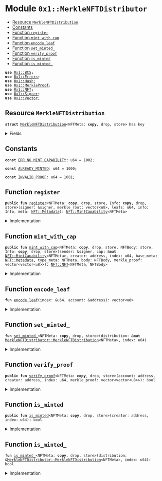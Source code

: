 
<a name="0x1_MerkleNFTDistributor"></a>

# Module `0x1::MerkleNFTDistributor`



-  [Resource `MerkleNFTDistribution`](#0x1_MerkleNFTDistributor_MerkleNFTDistribution)
-  [Constants](#@Constants_0)
-  [Function `register`](#0x1_MerkleNFTDistributor_register)
-  [Function `mint_with_cap`](#0x1_MerkleNFTDistributor_mint_with_cap)
-  [Function `encode_leaf`](#0x1_MerkleNFTDistributor_encode_leaf)
-  [Function `set_minted_`](#0x1_MerkleNFTDistributor_set_minted_)
-  [Function `verify_proof`](#0x1_MerkleNFTDistributor_verify_proof)
-  [Function `is_minted`](#0x1_MerkleNFTDistributor_is_minted)
-  [Function `is_minted_`](#0x1_MerkleNFTDistributor_is_minted_)


<pre><code><b>use</b> <a href="BCS.md#0x1_BCS">0x1::BCS</a>;
<b>use</b> <a href="Errors.md#0x1_Errors">0x1::Errors</a>;
<b>use</b> <a href="Hash.md#0x1_Hash">0x1::Hash</a>;
<b>use</b> <a href="MerkleNFT.md#0x1_MerkleProof">0x1::MerkleProof</a>;
<b>use</b> <a href="NFT.md#0x1_NFT">0x1::NFT</a>;
<b>use</b> <a href="Signer.md#0x1_Signer">0x1::Signer</a>;
<b>use</b> <a href="Vector.md#0x1_Vector">0x1::Vector</a>;
</code></pre>



<a name="0x1_MerkleNFTDistributor_MerkleNFTDistribution"></a>

## Resource `MerkleNFTDistribution`



<pre><code><b>struct</b> <a href="MerkleNFT.md#0x1_MerkleNFTDistributor_MerkleNFTDistribution">MerkleNFTDistribution</a>&lt;NFTMeta: <b>copy</b>, drop, store&gt; has key
</code></pre>



<details>
<summary>Fields</summary>


<dl>
<dt>
<code>merkle_root: vector&lt;u8&gt;</code>
</dt>
<dd>

</dd>
<dt>
<code>claimed_bitmap: vector&lt;u128&gt;</code>
</dt>
<dd>

</dd>
</dl>


</details>

<a name="@Constants_0"></a>

## Constants


<a name="0x1_MerkleNFTDistributor_ERR_NO_MINT_CAPABILITY"></a>



<pre><code><b>const</b> <a href="MerkleNFT.md#0x1_MerkleNFTDistributor_ERR_NO_MINT_CAPABILITY">ERR_NO_MINT_CAPABILITY</a>: u64 = 1002;
</code></pre>



<a name="0x1_MerkleNFTDistributor_ALREADY_MINTED"></a>



<pre><code><b>const</b> <a href="MerkleNFT.md#0x1_MerkleNFTDistributor_ALREADY_MINTED">ALREADY_MINTED</a>: u64 = 1000;
</code></pre>



<a name="0x1_MerkleNFTDistributor_INVALID_PROOF"></a>



<pre><code><b>const</b> <a href="MerkleNFT.md#0x1_MerkleNFTDistributor_INVALID_PROOF">INVALID_PROOF</a>: u64 = 1001;
</code></pre>



<a name="0x1_MerkleNFTDistributor_register"></a>

## Function `register`



<pre><code><b>public</b> <b>fun</b> <a href="MerkleNFT.md#0x1_MerkleNFTDistributor_register">register</a>&lt;NFTMeta: <b>copy</b>, drop, store, Info: <b>copy</b>, drop, store&gt;(signer: &signer, merkle_root: vector&lt;u8&gt;, leafs: u64, info: Info, meta: <a href="NFT.md#0x1_NFT_Metadata">NFT::Metadata</a>): <a href="NFT.md#0x1_NFT_MintCapability">NFT::MintCapability</a>&lt;NFTMeta&gt;
</code></pre>



<details>
<summary>Implementation</summary>


<pre><code><b>public</b> <b>fun</b> <a href="MerkleNFT.md#0x1_MerkleNFTDistributor_register">register</a>&lt;NFTMeta: <b>copy</b> + store + drop, Info: <b>copy</b> + store + drop&gt;(signer: &signer, merkle_root: vector&lt;u8&gt;, leafs: u64, info: Info, meta: Metadata): MintCapability&lt;NFTMeta&gt; {
    <b>let</b> bitmap_count = leafs / 128;
    <b>if</b> (bitmap_count * 128 &lt; leafs) {
        bitmap_count = bitmap_count + 1;
    };
    <b>let</b> claimed_bitmap = <a href="Vector.md#0x1_Vector_empty">Vector::empty</a>();
    <b>let</b> j = 0;
    <b>while</b> (j &lt; bitmap_count) {
        <a href="Vector.md#0x1_Vector_push_back">Vector::push_back</a>( &<b>mut</b> claimed_bitmap, 0u128);
        j = j + 1;
    };
    <b>let</b> distribution = <a href="MerkleNFT.md#0x1_MerkleNFTDistributor_MerkleNFTDistribution">MerkleNFTDistribution</a>&lt;NFTMeta&gt;{
        merkle_root,
        claimed_bitmap
    };
    <a href="NFT.md#0x1_NFT_register">NFT::register</a>&lt;NFTMeta, Info&gt;(signer, info, meta);
    move_to(signer, distribution);
    <a href="NFT.md#0x1_NFT_remove_mint_capability">NFT::remove_mint_capability</a>&lt;NFTMeta&gt;(signer)
}
</code></pre>



</details>

<a name="0x1_MerkleNFTDistributor_mint_with_cap"></a>

## Function `mint_with_cap`



<pre><code><b>public</b> <b>fun</b> <a href="MerkleNFT.md#0x1_MerkleNFTDistributor_mint_with_cap">mint_with_cap</a>&lt;NFTMeta: <b>copy</b>, drop, store, NFTBody: store, Info: <b>copy</b>, drop, store&gt;(sender: &signer, cap: &<b>mut</b> <a href="NFT.md#0x1_NFT_MintCapability">NFT::MintCapability</a>&lt;NFTMeta&gt;, creator: address, index: u64, base_meta: <a href="NFT.md#0x1_NFT_Metadata">NFT::Metadata</a>, type_meta: NFTMeta, body: NFTBody, merkle_proof: vector&lt;vector&lt;u8&gt;&gt;): <a href="NFT.md#0x1_NFT_NFT">NFT::NFT</a>&lt;NFTMeta, NFTBody&gt;
</code></pre>



<details>
<summary>Implementation</summary>


<pre><code><b>public</b> <b>fun</b> <a href="MerkleNFT.md#0x1_MerkleNFTDistributor_mint_with_cap">mint_with_cap</a>&lt;NFTMeta: <b>copy</b> + store + drop, NFTBody: store, Info: <b>copy</b> + store + drop&gt;(sender: &signer, cap:&<b>mut</b> MintCapability&lt;NFTMeta&gt;, creator: address, index: u64, base_meta: Metadata, type_meta: NFTMeta, body: NFTBody, merkle_proof:vector&lt;vector&lt;u8&gt;&gt;): <a href="NFT.md#0x1_NFT">NFT</a>&lt;NFTMeta, NFTBody&gt;
    <b>acquires</b> <a href="MerkleNFT.md#0x1_MerkleNFTDistributor_MerkleNFTDistribution">MerkleNFTDistribution</a> {
        <b>let</b> addr = <a href="Signer.md#0x1_Signer_address_of">Signer::address_of</a>(sender);
        <b>let</b> distribution = borrow_global_mut&lt;<a href="MerkleNFT.md#0x1_MerkleNFTDistributor_MerkleNFTDistribution">MerkleNFTDistribution</a>&lt;NFTMeta&gt;&gt;(creator);
        <b>let</b> minted = <a href="MerkleNFT.md#0x1_MerkleNFTDistributor_is_minted_">is_minted_</a>&lt;NFTMeta&gt;(distribution, index);
        <b>assert</b>(!minted, <a href="Errors.md#0x1_Errors_custom">Errors::custom</a>(<a href="MerkleNFT.md#0x1_MerkleNFTDistributor_ALREADY_MINTED">ALREADY_MINTED</a>));
        <b>let</b> leaf_data = <a href="MerkleNFT.md#0x1_MerkleNFTDistributor_encode_leaf">encode_leaf</a>(&index, &addr);
        <b>let</b> verified = <a href="MerkleNFT.md#0x1_MerkleProof_verify">MerkleProof::verify</a>(&merkle_proof, &distribution.merkle_root, <a href="Hash.md#0x1_Hash_sha3_256">Hash::sha3_256</a>(leaf_data));
        <b>assert</b>(verified, <a href="Errors.md#0x1_Errors_custom">Errors::custom</a>(<a href="MerkleNFT.md#0x1_MerkleNFTDistributor_INVALID_PROOF">INVALID_PROOF</a>));
        <a href="MerkleNFT.md#0x1_MerkleNFTDistributor_set_minted_">set_minted_</a>(distribution, index);
        <b>let</b> nft = <a href="NFT.md#0x1_NFT_mint_with_cap">NFT::mint_with_cap</a>&lt;NFTMeta, NFTBody, Info&gt;(creator, cap, base_meta, type_meta, body);
        <b>return</b> nft
    }
</code></pre>



</details>

<a name="0x1_MerkleNFTDistributor_encode_leaf"></a>

## Function `encode_leaf`



<pre><code><b>fun</b> <a href="MerkleNFT.md#0x1_MerkleNFTDistributor_encode_leaf">encode_leaf</a>(index: &u64, account: &address): vector&lt;u8&gt;
</code></pre>



<details>
<summary>Implementation</summary>


<pre><code><b>fun</b> <a href="MerkleNFT.md#0x1_MerkleNFTDistributor_encode_leaf">encode_leaf</a>(index: &u64, account: &address): vector&lt;u8&gt; {
    <b>let</b> leaf = <a href="Vector.md#0x1_Vector_empty">Vector::empty</a>();
    <a href="Vector.md#0x1_Vector_append">Vector::append</a>(&<b>mut</b> leaf, <a href="BCS.md#0x1_BCS_to_bytes">BCS::to_bytes</a>(index));
    <a href="Vector.md#0x1_Vector_append">Vector::append</a>(&<b>mut</b> leaf, <a href="BCS.md#0x1_BCS_to_bytes">BCS::to_bytes</a>(account));
    leaf
}
</code></pre>



</details>

<a name="0x1_MerkleNFTDistributor_set_minted_"></a>

## Function `set_minted_`



<pre><code><b>fun</b> <a href="MerkleNFT.md#0x1_MerkleNFTDistributor_set_minted_">set_minted_</a>&lt;NFTMeta: <b>copy</b>, drop, store&gt;(distribution: &<b>mut</b> <a href="MerkleNFT.md#0x1_MerkleNFTDistributor_MerkleNFTDistribution">MerkleNFTDistributor::MerkleNFTDistribution</a>&lt;NFTMeta&gt;, index: u64)
</code></pre>



<details>
<summary>Implementation</summary>


<pre><code><b>fun</b> <a href="MerkleNFT.md#0x1_MerkleNFTDistributor_set_minted_">set_minted_</a>&lt;NFTMeta: <b>copy</b> + store + drop&gt;(distribution: &<b>mut</b> <a href="MerkleNFT.md#0x1_MerkleNFTDistributor_MerkleNFTDistribution">MerkleNFTDistribution</a>&lt;NFTMeta&gt;, index: u64) {
    <b>let</b> claimed_word_index = index / 128;
    <b>let</b> claimed_bit_index = ((index % 128) <b>as</b> u8);
    <b>let</b> word = <a href="Vector.md#0x1_Vector_borrow_mut">Vector::borrow_mut</a>(&<b>mut</b> distribution.claimed_bitmap, claimed_word_index);
    // word | (1 &lt;&lt; bit_index)
    <b>let</b> mask = 1u128 &lt;&lt; claimed_bit_index;
    *word = (*word | mask);
}
</code></pre>



</details>

<a name="0x1_MerkleNFTDistributor_verify_proof"></a>

## Function `verify_proof`



<pre><code><b>public</b> <b>fun</b> <a href="MerkleNFT.md#0x1_MerkleNFTDistributor_verify_proof">verify_proof</a>&lt;NFTMeta: <b>copy</b>, drop, store&gt;(account: address, creator: address, index: u64, merkle_proof: vector&lt;vector&lt;u8&gt;&gt;): bool
</code></pre>



<details>
<summary>Implementation</summary>


<pre><code><b>public</b> <b>fun</b> <a href="MerkleNFT.md#0x1_MerkleNFTDistributor_verify_proof">verify_proof</a>&lt;NFTMeta: <b>copy</b> + store + drop&gt;(account: address, creator: address, index: u64, merkle_proof:vector&lt;vector&lt;u8&gt;&gt;): bool
    <b>acquires</b> <a href="MerkleNFT.md#0x1_MerkleNFTDistributor_MerkleNFTDistribution">MerkleNFTDistribution</a> {
        <b>let</b> distribution = borrow_global_mut&lt;<a href="MerkleNFT.md#0x1_MerkleNFTDistributor_MerkleNFTDistribution">MerkleNFTDistribution</a>&lt;NFTMeta&gt;&gt;(creator);
        <b>let</b> leaf_data = <a href="MerkleNFT.md#0x1_MerkleNFTDistributor_encode_leaf">encode_leaf</a>(&index, &account);
        <a href="MerkleNFT.md#0x1_MerkleProof_verify">MerkleProof::verify</a>(&merkle_proof, &distribution.merkle_root, <a href="Hash.md#0x1_Hash_sha3_256">Hash::sha3_256</a>(leaf_data))
    }
</code></pre>



</details>

<a name="0x1_MerkleNFTDistributor_is_minted"></a>

## Function `is_minted`



<pre><code><b>public</b> <b>fun</b> <a href="MerkleNFT.md#0x1_MerkleNFTDistributor_is_minted">is_minted</a>&lt;NFTMeta: <b>copy</b>, drop, store&gt;(creator: address, index: u64): bool
</code></pre>



<details>
<summary>Implementation</summary>


<pre><code><b>public</b> <b>fun</b> <a href="MerkleNFT.md#0x1_MerkleNFTDistributor_is_minted">is_minted</a>&lt;NFTMeta: <b>copy</b> + store + drop&gt;(creator: address, index: u64): bool
    <b>acquires</b> <a href="MerkleNFT.md#0x1_MerkleNFTDistributor_MerkleNFTDistribution">MerkleNFTDistribution</a> {
        <b>let</b> distribution = borrow_global_mut&lt;<a href="MerkleNFT.md#0x1_MerkleNFTDistributor_MerkleNFTDistribution">MerkleNFTDistribution</a>&lt;NFTMeta&gt;&gt;(creator);
        <a href="MerkleNFT.md#0x1_MerkleNFTDistributor_is_minted_">is_minted_</a>&lt;NFTMeta&gt;(distribution, index)
    }
</code></pre>



</details>

<a name="0x1_MerkleNFTDistributor_is_minted_"></a>

## Function `is_minted_`



<pre><code><b>fun</b> <a href="MerkleNFT.md#0x1_MerkleNFTDistributor_is_minted_">is_minted_</a>&lt;NFTMeta: <b>copy</b>, drop, store&gt;(distribution: &<a href="MerkleNFT.md#0x1_MerkleNFTDistributor_MerkleNFTDistribution">MerkleNFTDistributor::MerkleNFTDistribution</a>&lt;NFTMeta&gt;, index: u64): bool
</code></pre>



<details>
<summary>Implementation</summary>


<pre><code><b>fun</b> <a href="MerkleNFT.md#0x1_MerkleNFTDistributor_is_minted_">is_minted_</a>&lt;NFTMeta: <b>copy</b> + store + drop&gt;(distribution: &<a href="MerkleNFT.md#0x1_MerkleNFTDistributor_MerkleNFTDistribution">MerkleNFTDistribution</a>&lt;NFTMeta&gt;, index: u64): bool {
    <b>let</b> claimed_word_index = index / 128;
    <b>let</b> claimed_bit_index = ((index % 128) <b>as</b> u8);
    <b>let</b> word = <a href="Vector.md#0x1_Vector_borrow">Vector::borrow</a>( &distribution.claimed_bitmap, claimed_word_index);
    <b>let</b> mask = 1u128 &lt;&lt; claimed_bit_index;
    (*word & mask) == mask
}
</code></pre>



</details>
